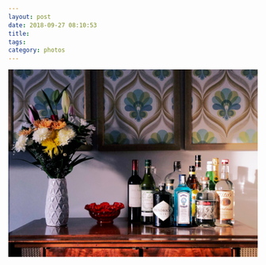 ```yaml
---
layout: post
date: 2018-09-27 08:10:53
title: 
tags:
category: photos
---
```


![title](/assets/photoblog/home-bar.JPG)